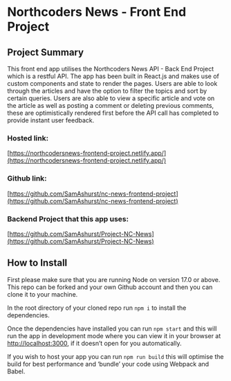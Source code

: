 # Northcoders News - Front End Project

## Project Summary
This front end app utilises the Northcoders News API - Back End Project which is a restful API. The app has been built in React.js and makes use of custom components and state to render the pages. 
Users are able to look through the articles and have the option to filter the topics and sort by certain queries. Users are also able to view a specific article and vote on the article as well as posting a comment or deleting previous comments, these are optimistically rendered first before the API call has completed to provide instant user feedback.

### Hosted link:
[https://northcodersnews-frontend-project.netlify.app/](https://northcodersnews-frontend-project.netlify.app/)

### Github link:
[https://github.com/SamAshurst/nc-news-frontend-project](https://github.com/SamAshurst/nc-news-frontend-project)

### Backend Project that this app uses:
[https://github.com/SamAshurst/Project-NC-News](https://github.com/SamAshurst/Project-NC-News)

## How to Install
First please make sure that you are running Node on version 17.0 or above.
This repo can be forked and your own Github account and then you can clone it to your machine.

In the root directory of your cloned repo run `npm i` to install the dependencies.

Once the dependencies have installed you can run `npm start` and this will run the app in development mode where you can view it in your browser at [http://localhost:3000](http://localhost:3000), if it doesn’t open for you automatically.

If you wish to host your app you can run `npm run build` this will optimise the build for best performance and ‘bundle’ your code using Webpack and Babel.
